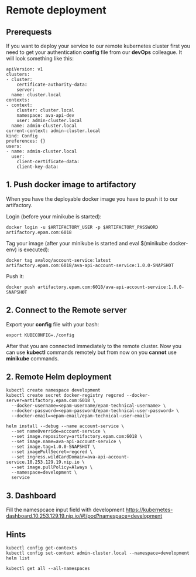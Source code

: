 # Remote deployment

## Prerequests
If you want to deploy your service to our remote kubernetes cluster first you need to get your authentication **config** file from our **devOps** colleague.
It will look something like this:
```
apiVersion: v1
clusters:
- cluster:
    certificate-authority-data:
    server:
  name: cluster.local
contexts:
- context:
    cluster: cluster.local
    namespace: ava-api-dev
    user: admin-cluster.local
  name: admin-cluster.local
current-context: admin-cluster.local
kind: Config
preferences: {}
users:
- name: admin-cluster.local
  user:
    client-certificate-data:
    client-key-data:
```
## 1. Push docker image to artifactory
When you have the deployable docker image you have to push it to our artifactory.

Login (before your minikube is started):

```
docker login -u $ARTIFACTORY_USER -p $ARTIFACTORY_PASSWORD artifactory.epam.com:6018
```
Tag your image (after your minikube is started and eval $(minikube docker-env) is executed):
```
docker tag avaloq/account-service:latest artifactory.epam.com:6018/ava-api-account-service:1.0.0-SNAPSHOT
```
Push it:
```
docker push artifactory.epam.com:6018/ava-api-account-service:1.0.0-SNAPSHOT
```

## 2. Connect to the Remote server
Export your **config** file with your bash:
```
export KUBECONFIG=./config
```
After that you are connected immediately to the remote cluster.
Now you can use **kubectl** commands remotely but from now on you **cannot** use **minikube** commands.

## 2. Remote Helm deployment
```
kubectl create namespace development
kubectl create secret docker-registry regcred --docker-server=artifactory.epam.com:6018 \
  --docker-username=<epam-username/epam-technical-username> \
  --docker-password=<epam-password/epam-technical-user-password> \
  --docker-email=<epam-email/epam-technical-user-email>

helm install --debug --name account-service \
  --set nameOverride=account-service \
  --set image.repository=artifactory.epam.com:6018 \
  --set image.name=ava-api-account-service \
  --set image.tag=1.0.0-SNAPSHOT \
  --set imagePullSecret=regcred \
  --set ingress.wildCardDomain=ava-api-account-service.10.253.129.19.nip.io \
  --set image.pullPolicy=Always \
  --namespace=development \
  service
```

## 3. Dashboard
Fill the namespcace input field with development
https://kubernetes-dashboard.10.253.129.19.nip.io/#!/pod?namespace=development

## Hints
```
kubectl config get-contexts
kubectl config set-context admin-cluster.local --namespace=development
helm list

kubectl get all --all-namespaces
```
